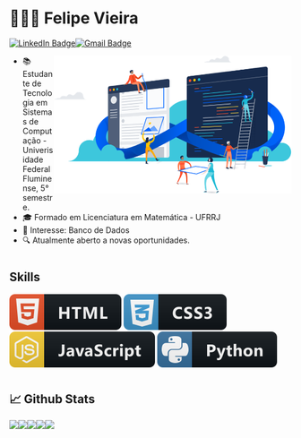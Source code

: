 # 👨🏻‍💻 Felipe Vieira 
[![LinkedIn Badge](https://img.shields.io/badge/-Felipe%20Vieira-6495ED?style=flat-square&labelColor=6495ED&logo=linkedin&logoColor=white&link=https://www.linkedin.com/in/felipedeav)](https://www.linkedin.com/in/felipedeav)[![Gmail Badge](https://img.shields.io/badge/-felipeav@id.uff.br-c13232?style=flat-square&logo=Gmail&logoColor=white&link=mailto:felipeav@id.uff.br)](mailto:felipeav@id.uff.br)



<img align="right"  src="https://github.com/FelipedeAV/felipedeav/blob/main/foto.png" width="425px"/>

- 📚 Estudante de Tecnologia em Sistemas de Computação - Univerisidade Federal Fluminense, 5° semestre.
- 🎓 Formado em Licenciatura em Matemática - UFRRJ
- 💙 Interesse: Banco de Dados
- 🔍 Atualmente aberto a novas oportunidades.

#
## Skills
![Language1](https://raw.githubusercontent.com/8bithemant/8bithemant/master/svg/dev/languages/html.svg)
![Language1](https://raw.githubusercontent.com/MikeCodesDotNET/ColoredBadges/master/svg/dev/languages/css3.svg)
![Language1](https://raw.githubusercontent.com/8bithemant/8bithemant/master/svg/dev/languages/js.svg)
![Language1](https://raw.githubusercontent.com/8bithemant/8bithemant/master/svg/dev/languages/python.svg)

#
## 📈 Github Stats

![](https://github-profile-summary-cards.vercel.app/api/cards/profile-details?username=felipedeav&theme=github_dark)![](https://github-profile-summary-cards.vercel.app/api/cards/repos-per-language?username=felipedeav&theme=github_dark)![](https://github-profile-summary-cards.vercel.app/api/cards/stats?username=felipedeav&theme=github_dark)![](https://github-profile-summary-cards.vercel.app/api/cards/most-commit-language?username=felipedeav&theme=github_dark)![](https://github-profile-summary-cards.vercel.app/api/cards/productive-time?username=felipedeav&theme=github_dark)
